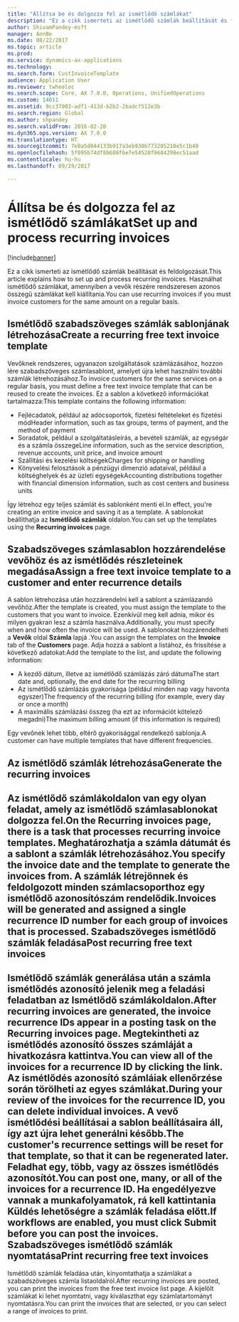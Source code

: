 ```yaml
---
title: "Állítsa be és dolgozza fel az ismétlődő számlákat"
description: "Ez a cikk ismerteti az ismétlődő számlák beállítását és feldolgozását. Használhat ismétlődő számlákat, amennyiben a vevők részére rendszeresen azonos összegű számlákat kell kiállítania."
author: ShivamPandey-msft
manager: AnnBe
ms.date: 08/22/2017
ms.topic: article
ms.prod: 
ms.service: dynamics-ax-applications
ms.technology: 
ms.search.form: CustInvoiceTemplate
audience: Application User
ms.reviewer: twheeloc
ms.search.scope: Core, AX 7.0.0, Operations, UnifiedOperations
ms.custom: 14011
ms.assetid: 9cc37003-adf1-413d-b2b2-2badcf512e3b
ms.search.region: Global
ms.author: shpandey
ms.search.validFrom: 2016-02-28
ms.dyn365.ops.version: AX 7.0.0
ms.translationtype: HT
ms.sourcegitcommit: 7e0a5d044133b917a3eb9386773205218e5c1b40
ms.openlocfilehash: 5f095b74df8b680f6e7e54520f9684298ec51aad
ms.contentlocale: hu-hu
ms.lasthandoff: 09/29/2017

---
```


# <a name="set-up-and-process-recurring-invoices"></a><span data-ttu-id="9797d-104">Állítsa be és dolgozza fel az ismétlődő számlákat</span><span class="sxs-lookup"><span data-stu-id="9797d-104">Set up and process recurring invoices</span></span>

[!include[banner](../includes/banner.md)]


<span data-ttu-id="9797d-105">Ez a cikk ismerteti az ismétlődő számlák beállítását és feldolgozását.</span><span class="sxs-lookup"><span data-stu-id="9797d-105">This article explains how to set up and process recurring invoices.</span></span> <span data-ttu-id="9797d-106">Használhat ismétlődő számlákat, amennyiben a vevők részére rendszeresen azonos összegű számlákat kell kiállítania.</span><span class="sxs-lookup"><span data-stu-id="9797d-106">You can use recurring invoices if you must invoice customers for the same amount on a regular basis.</span></span>

<a name="create-a-recurring-free-text-invoice-template"></a><span data-ttu-id="9797d-107">Ismétlődő szabadszöveges számlák sablonjának létrehozása</span><span class="sxs-lookup"><span data-stu-id="9797d-107">Create a recurring free text invoice template</span></span>
---------------------------------------------

<span data-ttu-id="9797d-108">Vevőknek rendszeres, ugyanazon szolgáltatások számlázásához, hozzon lére szabadszöveges számlasablont, amelyet újra lehet használni további számlák létrehozásához.</span><span class="sxs-lookup"><span data-stu-id="9797d-108">To invoice customers for the same services on a regular basis, you must define a free text invoice template that can be reused to create the invoices.</span></span> <span data-ttu-id="9797d-109">Ez a sablon a következő információkat tartalmazza:</span><span class="sxs-lookup"><span data-stu-id="9797d-109">This template contains the following information:</span></span>

-   <span data-ttu-id="9797d-110">Fejlécadatok, például az adócsoportok, fizetési feltételeket és fizetési mód</span><span class="sxs-lookup"><span data-stu-id="9797d-110">Header information, such as tax groups, terms of payment, and the method of payment</span></span>
-   <span data-ttu-id="9797d-111">Soradatok, például a szolgáltatásleírás, a bevételi számlák, az egységár és a számla összege</span><span class="sxs-lookup"><span data-stu-id="9797d-111">Line information, such as the service description, revenue accounts, unit price, and invoice amount</span></span>
-   <span data-ttu-id="9797d-112">Szállítási és kezelési költségek</span><span class="sxs-lookup"><span data-stu-id="9797d-112">Charges for shipping or handling</span></span>
-   <span data-ttu-id="9797d-113">Könyvelési felosztások a pénzügyi dimenzió adataival, például a költséghelyek és az üzleti egységek</span><span class="sxs-lookup"><span data-stu-id="9797d-113">Accounting distributions together with financial dimension information, such as cost centers and business units</span></span>

<span data-ttu-id="9797d-114">Így létrehoz egy teljes számlát és sablonként menti el.</span><span class="sxs-lookup"><span data-stu-id="9797d-114">In effect, you're creating an entire invoice and saving it as a template.</span></span> <span data-ttu-id="9797d-115">A sablonokat beállíthatja az **Ismétlődő számlák** oldalon.</span><span class="sxs-lookup"><span data-stu-id="9797d-115">You can set up the templates using the **Recurring invoices** page.</span></span>

## <a name="assign-a-free-text-invoice-template-to-a-customer-and-enter-recurrence-details"></a><span data-ttu-id="9797d-116">Szabadszöveges számlasablon hozzárendelése vevőhöz és az ismétlődés részleteinek megadása</span><span class="sxs-lookup"><span data-stu-id="9797d-116">Assign a free text invoice template to a customer and enter recurrence details</span></span>
<span data-ttu-id="9797d-117">A sablon létrehozása után hozzárendelni kell a sablont a számlázandó vevőhöz.</span><span class="sxs-lookup"><span data-stu-id="9797d-117">After the template is created, you must assign the template to the customers that you want to invoice.</span></span> <span data-ttu-id="9797d-118">Ezenkívül meg kell adnia, mikor és milyen gyakran lesz a számla használva.</span><span class="sxs-lookup"><span data-stu-id="9797d-118">Additionally, you must specify when and how often the invoice will be used.</span></span> <span data-ttu-id="9797d-119">A sablonokat hozzárendelheti a **Vevők** oldal **Számla** lapjá .</span><span class="sxs-lookup"><span data-stu-id="9797d-119">You can assign the templates on the **Invoice** tab of the **Customers** page.</span></span> <span data-ttu-id="9797d-120">Adja hozzá a sablont a listához, és frissítése a következő adatokat:</span><span class="sxs-lookup"><span data-stu-id="9797d-120">Add the template to the list, and update the following information:</span></span>

-   <span data-ttu-id="9797d-121">A kezdő dátum, illetve az ismétlődő számlázás záró dátuma</span><span class="sxs-lookup"><span data-stu-id="9797d-121">The start date and, optionally, the end date for the recurring billing</span></span>
-   <span data-ttu-id="9797d-122">Az ismétlődő számlázás gyakorisága (például minden nap vagy havonta egyszer)</span><span class="sxs-lookup"><span data-stu-id="9797d-122">The frequency of the recurring billing (for example, every day or once a month)</span></span>
-   <span data-ttu-id="9797d-123">A maximális számlázási összeg (ha ezt az információt kötelező megadni)</span><span class="sxs-lookup"><span data-stu-id="9797d-123">The maximum billing amount (if this information is required)</span></span>

<span data-ttu-id="9797d-124">Egy vevőnek lehet több, eltérő gyakorisággal rendelkező sablonja.</span><span class="sxs-lookup"><span data-stu-id="9797d-124">A customer can have multiple templates that have different frequencies.</span></span>

## <a name="generate-the-recurring-invoices"></a><span data-ttu-id="9797d-125">Az ismétlődő számlák létrehozása</span><span class="sxs-lookup"><span data-stu-id="9797d-125">Generate the recurring invoices</span></span>
<span data-ttu-id="9797d-126">Az **ismétlődő számlák**oldalon van egy olyan feladat, amely az ismétlődő számlasablonokat dolgozza fel.</span><span class="sxs-lookup"><span data-stu-id="9797d-126">On the **Recurring invoices** page, there is a task that processes recurring invoice templates.</span></span> <span data-ttu-id="9797d-127">Meghatározhatja a számla dátumát és a sablont a számlák létrehozásához.</span><span class="sxs-lookup"><span data-stu-id="9797d-127">You specify the invoice date and the template to generate the invoices from.</span></span> <span data-ttu-id="9797d-128">A számlák létrejönnek és feldolgozott minden számlacsoporthoz egy ismétlődő azonosítószám rendelődik.</span><span class="sxs-lookup"><span data-stu-id="9797d-128">Invoices will be generated and assigned a single recurrence ID number for each group of invoices that is processed.</span></span>
<span data-ttu-id="9797d-129">Szabadszöveges ismétlődő számlák feladása</span><span class="sxs-lookup"><span data-stu-id="9797d-129">Post recurring free text invoices</span></span>
---------------------------------

<span data-ttu-id="9797d-130">Ismétlődő számlák generálása után a számla ismétlődés azonosító jelenik meg a feladási feladatban az **Ismétlődő számlák**oldalon.</span><span class="sxs-lookup"><span data-stu-id="9797d-130">After recurring invoices are generated, the invoice recurrence IDs appear in a posting task on the **Recurring invoices** page.</span></span> <span data-ttu-id="9797d-131">Megtekintheti az ismétlődés azonosító összes számláját a hivatkozásra kattintva.</span><span class="sxs-lookup"><span data-stu-id="9797d-131">You can view all of the invoices for a recurrence ID by clicking the link.</span></span> <span data-ttu-id="9797d-132">Az ismétlődés azonosító számláiak ellenőrzése során törölheti az egyes számlákat.</span><span class="sxs-lookup"><span data-stu-id="9797d-132">During your review of the invoices for the recurrence ID, you can delete individual invoices.</span></span> <span data-ttu-id="9797d-133">A vevő ismétlődési beállításai a sablon beállításaira áll, így azt újra lehet generálni később.</span><span class="sxs-lookup"><span data-stu-id="9797d-133">The customer's recurrence settings will be reset for that template, so that it can be regenerated later.</span></span> <span data-ttu-id="9797d-134">Feladhat egy, több, vagy az összes ismétlődés azonosítót.</span><span class="sxs-lookup"><span data-stu-id="9797d-134">You can post one, many, or all of the invoices for a recurrence ID.</span></span> <span data-ttu-id="9797d-135">Ha engedélyezve vannak a munkafolyamatok, rá kell kattintania **Küldés** lehetőségre a számlák feladása előtt.</span><span class="sxs-lookup"><span data-stu-id="9797d-135">If workflows are enabled, you must click **Submit** before you can post the invoices.</span></span>
<span data-ttu-id="9797d-136">Szabadszöveges ismétlődő számlák nyomtatása</span><span class="sxs-lookup"><span data-stu-id="9797d-136">Print recurring free text invoices</span></span>
----------------------------------

<span data-ttu-id="9797d-137">Ismétlődő számlák feladása után, kinyomtathatja a számlákat a szabadszöveges számla listaoldalról.</span><span class="sxs-lookup"><span data-stu-id="9797d-137">After recurring invoices are posted, you can print the invoices from the free text invoice list page.</span></span> <span data-ttu-id="9797d-138">A kijelölt számlákat ki lehet nyomtatni, vagy kiválaszthat egy számlatartományt nyomtatásra.</span><span class="sxs-lookup"><span data-stu-id="9797d-138">You can print the invoices that are selected, or you can select a range of invoices to print.</span></span>




